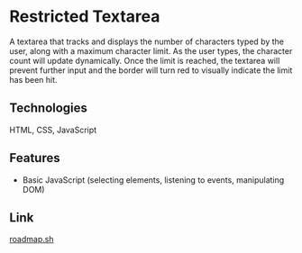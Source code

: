 # Restricted Textarea

A textarea that tracks and displays the number of characters typed by the user, along with a maximum character limit. As the user types, the character count will update dynamically. Once the limit is reached, the textarea will prevent further input and the border will turn red to visually indicate the limit has been hit.

## Technologies

HTML, CSS, JavaScript

## Features

- Basic JavaScript (selecting elements, listening to events, manipulating DOM)

## Link

[roadmap.sh](https://roadmap.sh/projects/restricted-textarea)
